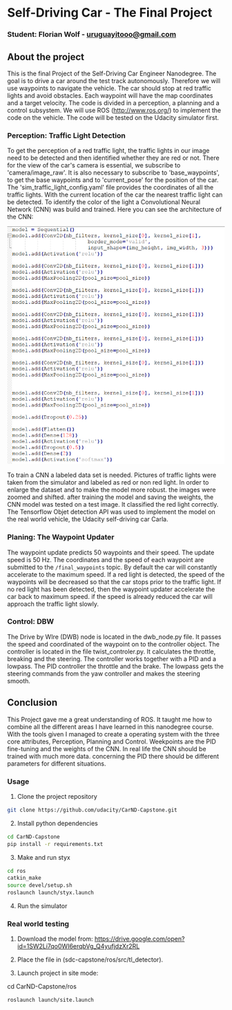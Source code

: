 # Self-Driving Car - The Final Project

### Student: Florian Wolf - uruguayitooo@gmail.com

## About the project

This is the final Project of the Self-Driving Car Engineer Nanodegree. The goal is to drive a car around the test track autonomously. Therefore we will use waypoints to navigate the vehicle. The car should stop at red traffic lights and avoid obstacles. Each waypoint will have the map coordinates and a target velocity. The code is divided in a perception, a planning and a control subsystem.
We will use ROS (http://www.ros.org/) to implement the code on the vehicle. The code will be tested on the Udacity simulator first.


### Perception: Traffic Light Detection

To get the perception of a red traffic light, the traffic lights in our image need to be detected and then identified whether they are red or not. There for the view of the car's camera is essential, we subscribe to 'camera/image_raw'. It is also necessary to subscribe to 'base_waypoints', to get the base waypoints  and to 'current_pose' for the position of the car.
The 'sim_traffic_light_config.yaml' file provides the coordinates of all the traffic lights. With the current location of the car the nearest traffic light can be detected.
To identify the color of the light a Convolutional Neural Network (CNN) was build and trained. Here you can see the architecture of the CNN:


![alt text](/model.jpg "model")


To train a CNN a labeled data set is needed. Pictures of traffic lights were taken from the simulator and labeled as red or non red light. In order to enlarge the dataset and to make the model more robust. the images were zoomed and shifted.
after training the model and saving the weights, the CNN model was tested on a test image. It classified the red light correctly.
The Tensorflow Objet detection API was used to implement the model on the real world vehicle, the Udacity self-driving car Carla.


### Planing: The Waypoint Updater

The waypoint update predicts 50 waypoints and their speed. The update speed is 50 Hz. The coordinates and the speed of each waypoint are submitted to the `/final_waypoints` topic.
By default the car will constantly accelerate to the maximum speed. If a red light is detected, the speed of the waypoints will be decreased so that the car stops prior to the traffic light. If no red light has been detected, then the waypoint updater accelerate the car back to maximum speed. if the speed is already reduced the car will approach the traffic light slowly.


### Control: DBW

The Drive by WIre (DWB) node is located in the dwb_node.py file. It passes the speed and coordinated of the waypoint on to the controller object. The controller is located in the file twist_controler.py. It calculates the throttle, breaking and the steering. The controller works together with a PID and a lowpass. The PID controller the throttle and the brake. The lowpass gets the steering commands from the yaw controller and makes the steering smooth.


## Conclusion

This Project gave me a great understanding of ROS. It taught me how to combine all the different areas I have learned in this nanodegree course. With the tools given I managed to create a operating system with the three core attributes, Perception, Planning and Control. Weekpoints are the PID fine-tuning and the weights of the CNN. In real life the CNN should be trained with much more data. concerning the PID there should be different parameters for different situations.




### Usage

1. Clone the project repository
```bash
git clone https://github.com/udacity/CarND-Capstone.git
```

2. Install python dependencies
```bash
cd CarND-Capstone
pip install -r requirements.txt
```

3. Make and run styx
```bash
cd ros
catkin_make
source devel/setup.sh
roslaunch launch/styx.launch
```
4. Run the simulator

### Real world testing
1. Download the model from:
https://drive.google.com/open?id=1SW2Li7qo0WI6erqbVg_Q4yufjdzXr2RL


2. Place the file in (sdc-capstone/ros/src/tl_detector).


3. Launch project in site mode:

cd CarND-Capstone/ros
```
roslaunch launch/site.launch
```






